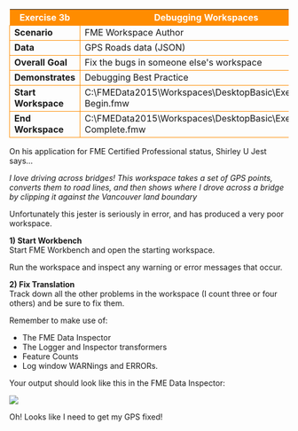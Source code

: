 <table style="border-spacing: 0px">
<tr>
<th style="background-color:darkorange;color:white">Exercise 3b</th>
<th style="background-color:darkorange;color:white">Debugging Workspaces</th>
</tr>

<tr>
<td style="border: 1px solid darkorange; font-weight: bold">Scenario</td>
<td style="border: 1px solid darkorange">FME Workspace Author</td>
</tr>

<tr>
<td style="border: 1px solid darkorange; font-weight: bold">Data</td>
<td style="border: 1px solid darkorange">GPS Roads data (JSON)</td>
</tr>

<tr>
<td style="border: 1px solid darkorange; font-weight: bold">Overall Goal</td>
<td style="border: 1px solid darkorange">Fix the bugs in someone else's workspace</td>
</tr>

<tr>
<td style="border: 1px solid darkorange; font-weight: bold">Demonstrates</td>
<td style="border: 1px solid darkorange">Debugging Best Practice</td>
</tr>

<tr>
<td style="border: 1px solid darkorange; font-weight: bold">Start Workspace</td>
<td style="border: 1px solid darkorange">C:\FMEData2015\Workspaces\DesktopBasic\Exercise3b-Begin.fmw</td>
</tr>

<tr>
<td style="border: 1px solid darkorange; font-weight: bold">End Workspace</td>
<td style="border: 1px solid darkorange">C:\FMEData2015\Workspaces\DesktopBasic\Exercise3b-Complete.fmw</td>
</tr>

</table>


On his application for FME Certified Professional status, Shirley U Jest says…

*I love driving across bridges! This workspace takes a set of GPS
points, converts them to road lines, and then shows where I drove
across a bridge by clipping it against the Vancouver land boundary*


Unfortunately this jester is seriously in error, and has produced a very poor workspace.

**1) Start Workbench**
<br>Start FME Workbench and open the starting workspace.

Run the workspace and inspect any warning or error messages that occur.


**2) Fix Translation**
<br>Track down all the other problems in the workspace (I count three or four others) and be sure to fix them.

Remember to make use of:

- The FME Data Inspector
- The Logger and Inspector transformers
- Feature Counts
- Log window WARNings and ERRORs.


Your output should look like this in the FME Data Inspector:

![](https://raw.githubusercontent.com/FMEEvangelist/FME-Desktop-Basic-Training-Manual-Images/master/Img3.55.GPSTrackBackgroundMap.jpg)

Oh! Looks like I need to get my GPS fixed!